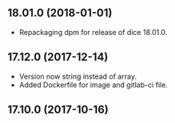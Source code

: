 ## 18.01.0 (2018-01-01)

- Repackaging dpm for release of dice 18.01.0.

## 17.12.0 (2017-12-14)

- Version now string instead of array.
- Added Dockerfile for image and gitlab-ci file.

## 17.10.0 (2017-10-16) 
